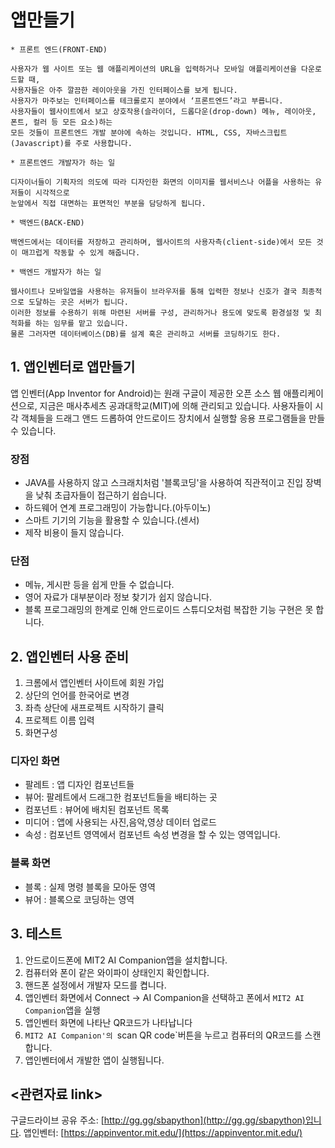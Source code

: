 # 앱만들기 

```
* 프론트 엔드(FRONT-END)  

사용자가 웹 사이트 또는 웹 애플리케이션의 URL을 입력하거나 모바일 애플리케이션을 다운로드할 때,  
사용자들은 아주 깔끔한 레이아웃을 가진 인터페이스를 보게 됩니다.   
사용자가 마주보는 인터페이스를 테크롤로지 분야에서 ‘프론트엔드’라고 부릅니다.  
사용자들이 웹사이트에서 보고 상호작용(슬라이더, 드롭다운(drop-down) 메뉴, 레이아웃, 폰트, 컬러 등 모든 요소)하는  
모든 것들이 프론트엔드 개발 분야에 속하는 것입니다. HTML, CSS, 자바스크립트(Javascript)를 주로 사용합니다. 

* 프론트엔드 개발자가 하는 일  

디자이너들이 기획자의 의도에 따라 디자인한 화면의 이미지를 웹서비스나 어플을 사용하는 유저들이 시각적으로 
눈앞에서 직접 대면하는 표면적인 부분을 담당하게 됩니다.

* 백엔드(BACK-END)

백엔드에서는 데이터를 저장하고 관리하며, 웹사이트의 사용자측(client-side)에서 모든 것이 매끄럽게 작동할 수 있게 해줍니다.  

* 백엔드 개발자가 하는 일  

웹사이트나 모바일앱을 사용하는 유저들이 브라우저를 통해 입력한 정보나 신호가 결국 최종적으로 도달하는 곳은 서버가 됩니다.
이러한 정보를 수용하기 위해 마련된 서버를 구성, 관리하거나 용도에 맞도록 환경설정 및 최적화를 하는 임무를 맡고 있습니다. 
물론 그러자면 데이터베이스(DB)를 설계 혹은 관리하고 서버를 코딩하기도 한다.
```
## 1. 앱인벤터로 앱만들기  
앱 인벤터(App Inventor for Android)는 원래 구글이 제공한 오픈 소스 웹 애플리케이션으로, 지금은 매사추세츠 공과대학교(MIT)에 의해 관리되고 있습니다. 
사용자들이 시각 객체들을 드래그 앤드 드롭하여 안드로이드 장치에서 실행할 응용 프로그램들을 만들 수 있습니다.  

### 장점  
  * JAVA를 사용하지 않고 스크래치처럼 '블록코딩'을 사용하여 직관적이고 진입 장벽을 낮춰 초급자들이 접근하기 쉽습니다.
  * 하드웨어 연계 프로그래밍이 가능합니다.(아두이노)  
  * 스마트 기기의 기능을 활용할 수 있습니다.(센서)
  * 제작 비용이 들지 않습니다.

### 단점  
  * 메뉴, 게시판 등을 쉽게 만들 수 없습니다.  
  * 영어 자료가 대부분이라 정보 찾기가 쉽지 않습니다.  
  * 블록 프로그래밍의 한계로 인해 안드로이드 스튜디오처럼 복잡한 기능 구현은 못 합니다.  

## 2. 앱인벤터 사용 준비
1. 크롬에서 앱인벤터 사이트에 회원 가입
2. 상단의 언어를 한국어로 변경
3. 좌측 상단에 새프로젝트 시작하기 클릭
4. 프로젝트 이름 입력
5. 화면구성
### 디자인 화면  
  * 팔레트 : 앱 디자인 컴포넌트들
  * 뷰어: 팔레트에서 드래그한 컴포넌트들을 배티하는 곳
  * 컴포넌트 : 뷰어에 배치된 컴포넌트 목록 
  * 미디어 : 앱에 사용되는 사진,음악,영상 데이터 업로드
  * 속성 : 컴포넌트 영역에서 컴포넌트 속성 변경을 할 수 있는 영역입니다.
### 블록 화면 
  * 블록 : 실제 명령 블록을 모아둔 영역 
  * 뷰어 : 블록으로 코딩하는 영역  

## 3. 테스트  
1. 안드로이드폰에 MIT2 AI Companion앱을 설치합니다.
2. 컴퓨터와 폰이 같은 와이파이 상태인지 확인합니다.
3. 핸드폰 설정에서 개발자 모드를 켭니다.
4. 앱인벤터 화면에서 Connect -> AI Companion을 선택하고 폰에서 `MIT2 AI Companion`앱을 실행 
5. 앱인벤터 화면에 나타난 QR코드가 나타납니다
6. `MIT2 AI Companion'의 `scan QR code`버튼을 누르고 컴퓨터의 QR코드를 스캔합니다.
7. 앱인벤터에서 개발한 앱이 실행됩니다.



## <관련자료 link>
구글드라이브 공유 주소: [http://gg.gg/sbapython](http://gg.gg/sbapython)입니다. 
앱인벤터: [https://appinventor.mit.edu/](https://appinventor.mit.edu/)
